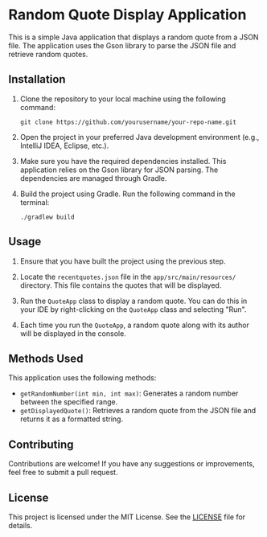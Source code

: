 # Random Quote Display Application

This is a simple Java application that displays a random quote from a JSON file. The application uses the Gson library to parse the JSON file and retrieve random quotes.

## Installation

1. Clone the repository to your local machine using the following command:

    ```
    git clone https://github.com/yourusername/your-repo-name.git
    ```

2. Open the project in your preferred Java development environment (e.g., IntelliJ IDEA, Eclipse, etc.).

3. Make sure you have the required dependencies installed. This application relies on the Gson library for JSON parsing. The dependencies are managed through Gradle.

4. Build the project using Gradle. Run the following command in the terminal:

    ```
    ./gradlew build
    ```

## Usage

1. Ensure that you have built the project using the previous step.

2. Locate the `recentquotes.json` file in the `app/src/main/resources/` directory. This file contains the quotes that will be displayed.

3. Run the `QuoteApp` class to display a random quote. You can do this in your IDE by right-clicking on the `QuoteApp` class and selecting "Run".

4. Each time you run the `QuoteApp`, a random quote along with its author will be displayed in the console.

## Methods Used

This application uses the following methods:

- `getRandomNumber(int min, int max)`: Generates a random number between the specified range.
- `getDisplayedQuote()`: Retrieves a random quote from the JSON file and returns it as a formatted string.

## Contributing

Contributions are welcome! If you have any suggestions or improvements, feel free to submit a pull request.

## License

This project is licensed under the MIT License. See the [LICENSE](LICENSE) file for details.
